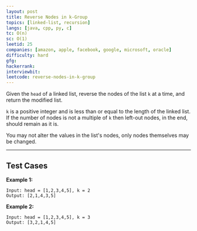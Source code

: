 ```yaml
---
layout: post
title: Reverse Nodes in k-Group
topics: [linked-list, recursion]
langs: [java, cpp, py, c]
tc: O(n)
sc: O(1)
leetid: 25
companies: [amazon, apple, facebook, google, microsoft, oracle]
difficulty: hard
gfg: 
hackerrank: 
interviewbit: 
leetcode: reverse-nodes-in-k-group
---
```


Given the `head` of a linked list, reverse the nodes of the list `k` at a time, and return the modified list.

`k` is a positive integer and is less than or equal to the length of the linked list. 
If the number of nodes is not a multiple of `k` then left-out nodes, in the end, should remain as it is.

You may not alter the values in the list's nodes, only nodes themselves may be changed.

---

## Test Cases

**Example 1:** 
```
Input: head = [1,2,3,4,5], k = 2
Output: [2,1,4,3,5]
```

**Example 2:** 
```
Input: head = [1,2,3,4,5], k = 3
Output: [3,2,1,4,5]
```